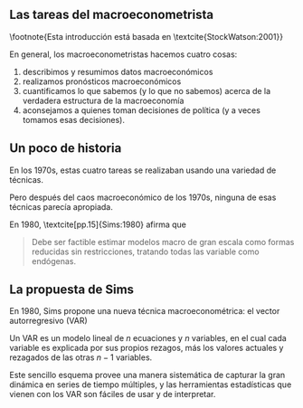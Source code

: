 

## Las tareas del macroeconometrista
\footnote{Esta introducción está basada en \textcite{StockWatson:2001}}

En general, los macroeconometristas hacemos cuatro cosas:

1.  describimos y resumimos datos macroeconómicos
2.  realizamos pronósticos macroeconómicos
3.  cuantificamos lo que sabemos (y lo que no sabemos)  acerca de la verdadera estructura de la macroeconomía
4.  aconsejamos a quienes toman decisiones de política (y a veces tomamos esas decisiones).


## Un poco de historia

En los 1970s, estas cuatro tareas se realizaban usando una variedad de técnicas.

Pero después del caos macroeconómico de los 1970s, ninguna de esas técnicas parecía apropiada.

En 1980, \textcite[pp.15]{Sims:1980} afirma que
> Debe ser factible estimar modelos macro de gran escala como formas reducidas sin restricciones, tratando todas las variable como endógenas.

## La propuesta de Sims

En 1980, Sims propone una nueva técnica macroeconométrica: el vector autorregresivo (VAR)

Un VAR es un modelo lineal de $n$ ecuaciones y $n$ variables, en el cual cada variable es explicada por sus propios rezagos, más los valores actuales y rezagados de las otras $n-1$ variables.

Este sencillo esquema provee una manera sistemática de capturar la gran dinámica en series de tiempo múltiples, y las herramientas estadísticas que vienen con los VAR son fáciles de usar y de interpretar.
